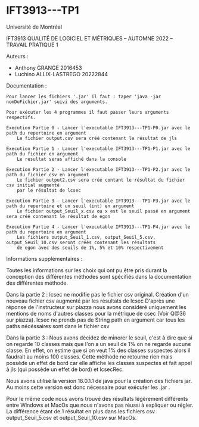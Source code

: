 # IFT3913---TP1

Université de Montréal


IFT3913 QUALITÉ DE LOGICIEL ET MÉTRIQUES – AUTOMNE 2022 – TRAVAIL PRATIQUE 1


Auteurs :

- Anthony GRANGE 2016453
- Luchino ALLIX-LASTREGO 20222844


Documentation :

	Pour lancer les fichiers '.jar' il faut : taper 'java -jar nomDuFichier.jar' suivi des arguments.

    Pour exécuter les 4 programmes il faut passer leurs arguments respectifs.

    Execution Partie 0 - Lancer l'executable IFT3913---TP1-P0.jar avec le path du repertoire en argument
        Le fichier output.csv sera créé contenant le résultat de jls

    Execution Partie 1 - Lancer l'executable IFT3913---TP1-P1.jar avec le path du fichier en argument
        Le resultat seras affiché dans la console

    Execution Partie 2 - Lancer l'executable IFT3913---TP1-P2.jar avec le path du fichier csv en argument
        Le fichier output2.csv sera créé contant le résultat du fichier csv initial augmenté
        par le résultat de lcsec

    Execution Partie 3 - Lancer l'executable IFT3913---TP1-P3.jar avec le path du repertoire et un seuil (int) en argument
        Le fichier output_Seuil_x.csv ou x est le seuil passé en argument sera créé contenant le résultat de egon

    Execution Partie 4 - Lancer l'executable IFT3913---TP1-P4.jar avec le path du repertoire en argument
        Les fichiers output_Seuil_1.csv, output_Seuil_5.csv, output_Seuil_10.csv seront créés contenant les résultats
        de egon avec des seuils de 1%, 5% et 10% respectivement

Informations supplémentaires :

Toutes les informations sur les choix qui ont pu être pris durant la conception des différentes méthodes sont spécifiés dans
la documentation des différentes méthode.

Dans la partie 2 :
lcsec ne modifie pas le fichier csv original. Création d'un nouveau fichier csv augmenté par les résultats de lcsec
D'après une réponse de l'instructeur sur piazza nous avons considéré uniquement les mentions de noms d'autres classes
pour la métrique de csec (Voir Q@36 sur piazza).
lcsec ne prends pas de String path en argument car tous les paths nécéssaires sont dans le fichier csv

Dans la partie 3 :
Nous avons décidez de minorer le seuil, c'est à dire que si on regarde 10 classes mais que l'on a un seuil de 1% on ne
regarde aucune classe. En effet, on estime que si on veut 1% des classes suspectes alors il faudrait au moins 100 classes.
Cette méthode ne retourne rien mais possède un effet de bord car elle affiche les classes suspectes et fait appel à
jls (qui possède un effet de bord) et lcsecRec.

Nous avons utilisé la version 18.0.1.1 de java pour la création des fichiers jar. Au moins cette version est donc nécessaire pour exécuter les .jar .

Pour le même code nous avons trouvé des résultats légèrement différents entre Windows et MacOs que nous n'avons pas
réussi à expliquer ou régler. La différence étant de 1 résultat en plus dans les fichiers csv output_Seuil_5.csv et
output_Seuil_10.csv sur MacOs.
